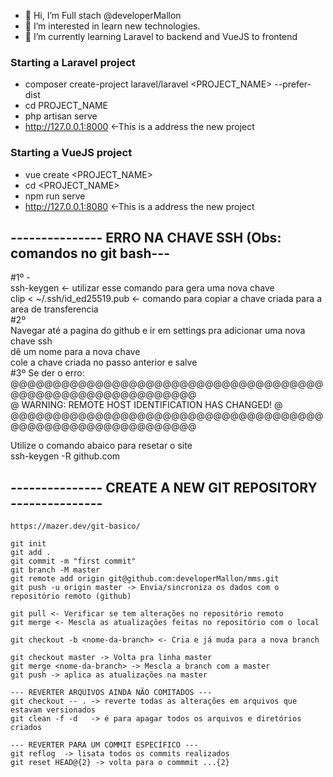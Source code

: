 - 👋 Hi, I’m Full stach @developerMallon
- 👀 I’m interested in learn new technologies.
- 🌱 I’m currently learning Laravel to backend and VueJS to frontend

### Starting a Laravel project
- composer create-project laravel/laravel <PROJECT_NAME> --prefer-dist  
- cd PROJECT_NAME  
- php artisan serve  
- http://127.0.0.1:8000 <-This is a address the new project  

### Starting a VueJS project
- vue create <PROJECT_NAME>  
- cd <PROJECT_NAME>  
- npm run serve  
- http://127.0.0.1:8080 <-This is a address the new project  

## --------------- ERRO NA CHAVE SSH (Obs: comandos no git bash---
#1º -  
ssh-keygen <- utilizar esse comando para gera uma nova chave  
clip < ~/.ssh/id_ed25519.pub <- comando para copiar a chave criada para a area de transferencia  
#2º  
Navegar até a pagina do github e ir em settings pra adicionar uma nova chave ssh  
dê um nome para a nova chave  
cole a chave criada no passo anterior e salve  
#3º Se der o erro:   
@@@@@@@@@@@@@@@@@@@@@@@@@@@@@@@@@@@@@@@@@@@@@@@@@@@@@@@@@@@  
@    WARNING: REMOTE HOST IDENTIFICATION HAS CHANGED!     @  
@@@@@@@@@@@@@@@@@@@@@@@@@@@@@@@@@@@@@@@@@@@@@@@@@@@@@@@@@@@  
  
Utilize o comando abaico para resetar o site  
ssh-keygen -R github.com  
  

## --------------- CREATE A NEW GIT REPOSITORY ---------------

```
https://mazer.dev/git-basico/

git init
git add .
git commit -m "first commit"
git branch -M master
git remote add origin git@github.com:developerMallon/mms.git
git push -u origin master -> Envia/sincroniza os dados com o repositório remoto (github)

git pull <- Verificar se tem alterações no repositório remoto
git merge <- Mescla as atualizações feitas no repositório com o local

git checkout -b <nome-da-branch> <- Cria e já muda para a nova branch

git checkout master -> Volta pra linha master
git merge <nome-da-branch> -> Mescla a branch com a master
git push -> aplica as atualizações na master  
  
--- REVERTER ARQUIVOS AINDA NÃO COMITADOS ---  
git checkout -- . -> reverte todas as alterações em arquivos que estavam versionados    
git clean -f -d   -> é para apagar todos os arquivos e diretórios criados  
  
--- REVERTER PARA UM COMMIT ESPECÍFICO ---  
git reflog  -> lisata todos os commits realizados  
git reset HEAD@{2} -> volta para o commmit ...{2}  
  
```
